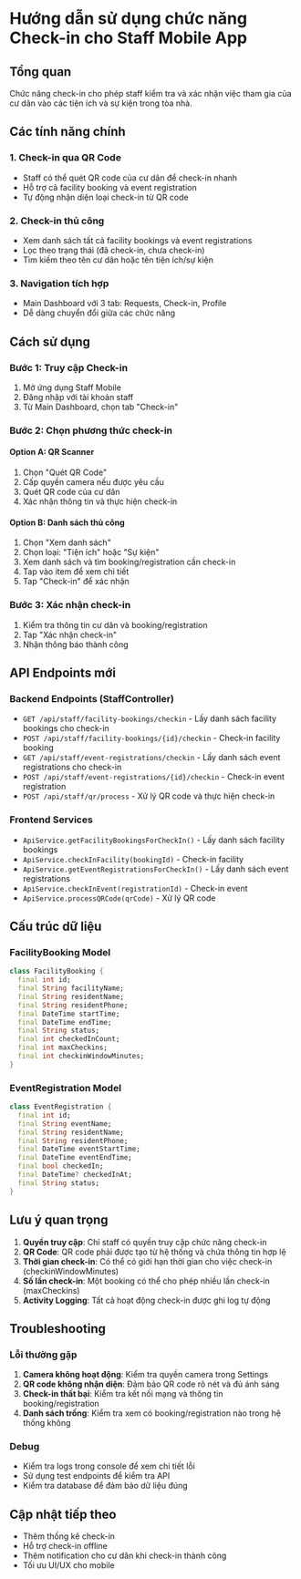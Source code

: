 # Hướng dẫn sử dụng chức năng Check-in cho Staff Mobile App

## Tổng quan
Chức năng check-in cho phép staff kiểm tra và xác nhận việc tham gia của cư dân vào các tiện ích và sự kiện trong tòa nhà.

## Các tính năng chính

### 1. Check-in qua QR Code
- Staff có thể quét QR code của cư dân để check-in nhanh
- Hỗ trợ cả facility booking và event registration
- Tự động nhận diện loại check-in từ QR code

### 2. Check-in thủ công
- Xem danh sách tất cả facility bookings và event registrations
- Lọc theo trạng thái (đã check-in, chưa check-in)
- Tìm kiếm theo tên cư dân hoặc tên tiện ích/sự kiện

### 3. Navigation tích hợp
- Main Dashboard với 3 tab: Requests, Check-in, Profile
- Dễ dàng chuyển đổi giữa các chức năng

## Cách sử dụng

### Bước 1: Truy cập Check-in
1. Mở ứng dụng Staff Mobile
2. Đăng nhập với tài khoản staff
3. Từ Main Dashboard, chọn tab "Check-in"

### Bước 2: Chọn phương thức check-in

#### Option A: QR Scanner
1. Chọn "Quét QR Code"
2. Cấp quyền camera nếu được yêu cầu
3. Quét QR code của cư dân
4. Xác nhận thông tin và thực hiện check-in

#### Option B: Danh sách thủ công
1. Chọn "Xem danh sách"
2. Chọn loại: "Tiện ích" hoặc "Sự kiện"
3. Xem danh sách và tìm booking/registration cần check-in
4. Tap vào item để xem chi tiết
5. Tap "Check-in" để xác nhận

### Bước 3: Xác nhận check-in
1. Kiểm tra thông tin cư dân và booking/registration
2. Tap "Xác nhận check-in"
3. Nhận thông báo thành công

## API Endpoints mới

### Backend Endpoints (StaffController)
- `GET /api/staff/facility-bookings/checkin` - Lấy danh sách facility bookings cho check-in
- `POST /api/staff/facility-bookings/{id}/checkin` - Check-in facility booking
- `GET /api/staff/event-registrations/checkin` - Lấy danh sách event registrations cho check-in
- `POST /api/staff/event-registrations/{id}/checkin` - Check-in event registration
- `POST /api/staff/qr/process` - Xử lý QR code và thực hiện check-in

### Frontend Services
- `ApiService.getFacilityBookingsForCheckIn()` - Lấy danh sách facility bookings
- `ApiService.checkInFacility(bookingId)` - Check-in facility
- `ApiService.getEventRegistrationsForCheckIn()` - Lấy danh sách event registrations
- `ApiService.checkInEvent(registrationId)` - Check-in event
- `ApiService.processQRCode(qrCode)` - Xử lý QR code

## Cấu trúc dữ liệu

### FacilityBooking Model
```dart
class FacilityBooking {
  final int id;
  final String facilityName;
  final String residentName;
  final String residentPhone;
  final DateTime startTime;
  final DateTime endTime;
  final String status;
  final int checkedInCount;
  final int maxCheckins;
  final int checkinWindowMinutes;
}
```

### EventRegistration Model
```dart
class EventRegistration {
  final int id;
  final String eventName;
  final String residentName;
  final String residentPhone;
  final DateTime eventStartTime;
  final DateTime eventEndTime;
  final bool checkedIn;
  final DateTime? checkedInAt;
  final String status;
}
```

## Lưu ý quan trọng

1. **Quyền truy cập**: Chỉ staff có quyền truy cập chức năng check-in
2. **QR Code**: QR code phải được tạo từ hệ thống và chứa thông tin hợp lệ
3. **Thời gian check-in**: Có thể có giới hạn thời gian cho việc check-in (checkinWindowMinutes)
4. **Số lần check-in**: Một booking có thể cho phép nhiều lần check-in (maxCheckins)
5. **Activity Logging**: Tất cả hoạt động check-in được ghi log tự động

## Troubleshooting

### Lỗi thường gặp
1. **Camera không hoạt động**: Kiểm tra quyền camera trong Settings
2. **QR code không nhận diện**: Đảm bảo QR code rõ nét và đủ ánh sáng
3. **Check-in thất bại**: Kiểm tra kết nối mạng và thông tin booking/registration
4. **Danh sách trống**: Kiểm tra xem có booking/registration nào trong hệ thống không

### Debug
- Kiểm tra logs trong console để xem chi tiết lỗi
- Sử dụng test endpoints để kiểm tra API
- Kiểm tra database để đảm bảo dữ liệu đúng

## Cập nhật tiếp theo
- Thêm thống kê check-in
- Hỗ trợ check-in offline
- Thêm notification cho cư dân khi check-in thành công
- Tối ưu UI/UX cho mobile
